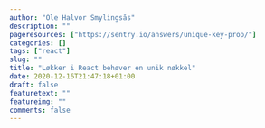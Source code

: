 ```yaml
---
author: "Ole Halvor Smylingsås"
description: ""
pageresources: ["https://sentry.io/answers/unique-key-prop/"]
categories: []
tags: ["react"]     
slug: ""
title: "Løkker i React behøver en unik nøkkel"
date: 2020-12-16T21:47:18+01:00
draft: false
featuretext: ""
featureimg: ""
comments: false
---
```

<!--more-->